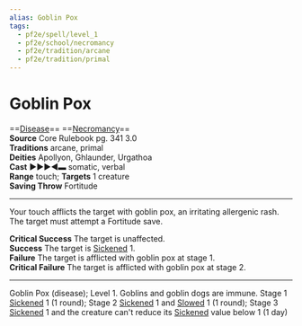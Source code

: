 ```yaml
---
alias: Goblin Pox
tags:
  - pf2e/spell/level_1
  - pf2e/school/necromancy
  - pf2e/tradition/arcane
  - pf2e/tradition/primal
---
```


# Goblin Pox

==[Disease](../../../Traits/Disease.md)== ==[Necromancy](../../../Traits/Necromancy.md)==  
__Source__ Core Rulebook pg. 341 3.0  
**Traditions** arcane, primal  
**Deities** Apollyon, Ghlaunder, Urgathoa  
**Cast** ►►►◄▬ somatic, verbal  
**Range** touch; **Targets** 1 creature  
**Saving Throw** Fortitude

---

Your touch afflicts the target with goblin pox, an irritating allergenic rash. The target must attempt a Fortitude save.

**Critical Success** The target is unaffected.  
**Success** The target is [Sickened](../../../Conditions/Sickened.md) 1.  
**Failure** The target is afflicted with goblin pox at stage 1.  
**Critical Failure** The target is afflicted with goblin pox at stage 2.

---

Goblin Pox (disease); Level 1. Goblins and goblin dogs are immune. Stage 1 [Sickened](../../../Conditions/Sickened.md) 1 (1 round); Stage 2 [Sickened](../../../Conditions/Sickened.md) 1 and [Slowed](../../../Conditions/Slowed.md) 1 (1 round); Stage 3 [Sickened](../../../Conditions/Sickened.md) 1 and the creature can't reduce its [Sickened](../../../Conditions/Sickened.md) value below 1 (1 day)

